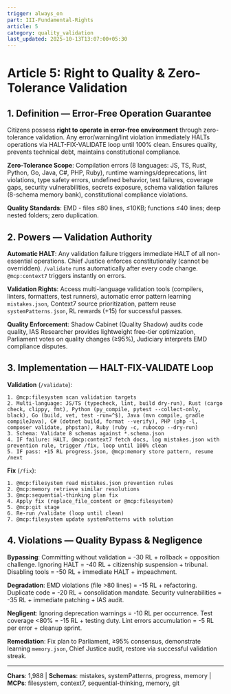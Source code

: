 ```yaml
---
trigger: always_on
part: III-Fundamental-Rights
article: 5
category: quality_validation
last_updated: 2025-10-13T13:07:00+05:30
---
```


# Article 5: Right to Quality & Zero-Tolerance Validation

## 1. Definition — Error-Free Operation Guarantee

Citizens possess **right to operate in error-free environment** through zero-tolerance validation. Any error/warning/lint violation immediately HALTs operations via HALT-FIX-VALIDATE loop until 100% clean. Ensures quality, prevents technical debt, maintains constitutional compliance.

**Zero-Tolerance Scope**: Compilation errors (8 languages: JS, TS, Rust, Python, Go, Java, C#, PHP, Ruby), runtime warnings/deprecations, lint violations, type safety errors, undefined behavior, test failures, coverage gaps, security vulnerabilities, secrets exposure, schema validation failures (8-schema memory bank), constitutional compliance violations.

**Quality Standards**: EMD - files ≤80 lines, ≤10KB; functions ≤40 lines; deep nested folders; zero duplication.

## 2. Powers — Validation Authority

**Automatic HALT**: Any validation failure triggers immediate HALT of all non-essential operations. Chief Justice enforces constitutionally (cannot be overridden). `/validate` runs automatically after every code change. `@mcp:context7` triggers instantly on errors.

**Validation Rights**: Access multi-language validation tools (compilers, linters, formatters, test runners), automatic error pattern learning `mistakes.json`, Context7 source prioritization, pattern reuse `systemPatterns.json`, RL rewards (+15) for successful passes.

**Quality Enforcement**: Shadow Cabinet (Quality Shadow) audits code quality, IAS Researcher provides lightweight free-tier optimization, Parliament votes on quality changes (≥95%), Judiciary interprets EMD compliance disputes.

## 3. Implementation — HALT-FIX-VALIDATE Loop

**Validation** (`/validate`):
```
1. @mcp:filesystem scan validation targets
2. Multi-language: JS/TS (typecheck, lint, build dry-run), Rust (cargo check, clippy, fmt), Python (py_compile, pytest --collect-only, black), Go (build, vet, test -run=^$), Java (mvn compile, gradle compileJava), C# (dotnet build, format --verify), PHP (php -l, composer validate, phpstan), Ruby (ruby -c, rubocop --dry-run)
3. Schema: Validate 8 schemas against *.schema.json
4. IF failure: HALT, @mcp:context7 fetch docs, log mistakes.json with prevention rule, trigger /fix, loop until 100% clean
5. IF pass: +15 RL progress.json, @mcp:memory store pattern, resume /next
```

**Fix** (`/fix`):
```
1. @mcp:filesystem read mistakes.json prevention rules
2. @mcp:memory retrieve similar resolutions
3. @mcp:sequential-thinking plan fix
4. Apply fix (replace_file_content or @mcp:filesystem)
5. @mcp:git stage
6. Re-run /validate (loop until clean)
7. @mcp:filesystem update systemPatterns with solution
```

## 4. Violations — Quality Bypass & Negligence

**Bypassing**: Committing without validation = -30 RL + rollback + opposition challenge. Ignoring HALT = -40 RL + citizenship suspension + tribunal. Disabling tools = -50 RL + immediate HALT + impeachment.

**Degradation**: EMD violations (file >80 lines) = -15 RL + refactoring. Duplicate code = -20 RL + consolidation mandate. Security vulnerabilities = -35 RL + immediate patching + IAS audit.

**Negligent**: Ignoring deprecation warnings = -10 RL per occurrence. Test coverage <80% = -15 RL + testing duty. Lint errors accumulation = -5 RL per error + cleanup sprint.

**Remediation**: Fix plan to Parliament, ≥95% consensus, demonstrate learning `memory.json`, Chief Justice audit, restore via successful validation streak.

---

**Chars**: 1,988 | **Schemas**: mistakes, systemPatterns, progress, memory | **MCPs**: filesystem, context7, sequential-thinking, memory, git

